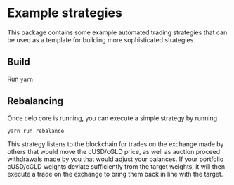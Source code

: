 # Example strategies
This package contains some example automated trading strategies that can be used as a template for building more sophisticated strategies.

## Build
Run `yarn`

## Rebalancing
Once celo core is running, you can execute a simple strategy by running
```
yarn run rebalance
```

This strategy listens to the blockchain for trades on the exchange made by others that would move the cUSD/cGLD price, as well as auction proceed withdrawals made by you that would adjust your balances. If your portfolio cUSD/cGLD weights deviate sufficiently from the target weights, it will then execute a trade on the exchange to bring them back in line with the target.
